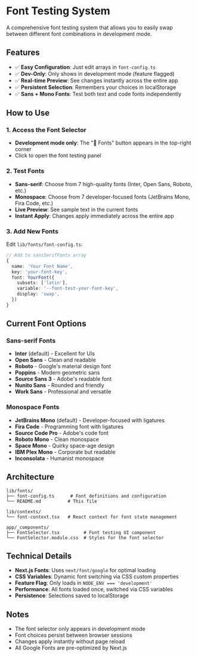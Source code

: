 # Font Testing System

A comprehensive font testing system that allows you to easily swap between different font combinations in development mode.

## Features

- ✅ **Easy Configuration**: Just edit arrays in `font-config.ts`
- ✅ **Dev-Only**: Only shows in development mode (feature flagged)
- ✅ **Real-time Preview**: See changes instantly across the entire app
- ✅ **Persistent Selection**: Remembers your choices in localStorage
- ✅ **Sans + Mono Fonts**: Test both text and code fonts independently

## How to Use

### 1. Access the Font Selector
- **Development mode only**: The "🎨 Fonts" button appears in the top-right corner
- Click to open the font testing panel

### 2. Test Fonts
- **Sans-serif**: Choose from 7 high-quality fonts (Inter, Open Sans, Roboto, etc.)
- **Monospace**: Choose from 7 developer-focused fonts (JetBrains Mono, Fira Code, etc.)
- **Live Preview**: See sample text in the current fonts
- **Instant Apply**: Changes apply immediately across the entire app

### 3. Add New Fonts

Edit `lib/fonts/font-config.ts`:

```typescript
// Add to sansSerifFonts array
{
  name: 'Your Font Name',
  key: 'your-font-key',
  font: YourFont({
    subsets: ['latin'],
    variable: '--font-test-your-font-key',
    display: 'swap',
  })
}
```

## Current Font Options

### Sans-serif Fonts
- **Inter** (default) - Excellent for UIs
- **Open Sans** - Clean and readable
- **Roboto** - Google's material design font
- **Poppins** - Modern geometric sans
- **Source Sans 3** - Adobe's readable font
- **Nunito Sans** - Rounded and friendly
- **Work Sans** - Professional and versatile

### Monospace Fonts
- **JetBrains Mono** (default) - Developer-focused with ligatures
- **Fira Code** - Programming font with ligatures
- **Source Code Pro** - Adobe's code font
- **Roboto Mono** - Clean monospace
- **Space Mono** - Quirky space-age design
- **IBM Plex Mono** - Corporate but readable
- **Inconsolata** - Humanist monospace

## Architecture

```
lib/fonts/
├── font-config.ts      # Font definitions and configuration
└── README.md          # This file

lib/contexts/
└── font-context.tsx   # React context for font state management

app/_components/
├── FontSelector.tsx         # Font testing UI component
└── FontSelector.module.css  # Styles for the font selector
```

## Technical Details

- **Next.js Fonts**: Uses `next/font/google` for optimal loading
- **CSS Variables**: Dynamic font switching via CSS custom properties
- **Feature Flag**: Only loads in `NODE_ENV === 'development'`
- **Performance**: All fonts loaded once, switched via CSS variables
- **Persistence**: Selections saved to localStorage

## Notes

- The font selector only appears in development mode
- Font choices persist between browser sessions
- Changes apply instantly without page reload
- All Google Fonts are pre-optimized by Next.js 